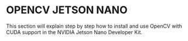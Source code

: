# OPENCV JETSON NANO

<p>This section will explain step by step how to install and use OpenCV with CUDA support in the NVIDIA Jetson Nano Developer Kit.</p>
